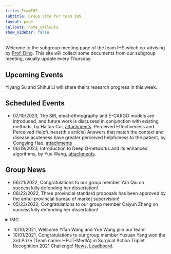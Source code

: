 ```yaml
---
title: TeamIHS
subtitle: Group site for team IHS
layout: page
callouts: home_callouts
show_sidebar: false
---
```


<!-- enable the latex in the markdown -->
<head>
  <script src="https://cdn.mathjax.org/mathjax/latest/MathJax.js?config=TeX-AMS-MML_HTMLorMML" type="text/javascript"></script>
  <script type="text/x-mathjax-config">
  MathJax.Hub.Config({
  tex2jax: {
  skipTags: ['script', 'noscript', 'style', 'textarea', 'pre'],
  inlineMath: [['$','$']]
  }
  });
  </script>
</head>
<!-- end of the addtional script -->

Welcome to the subgroup meeting page of the team IHS which co-advising by [Prof. Ding](http://faculty.hfut.edu.cn/~uUFn2m/zh_CN/index.htm). This site will collect some documents from our subgroup meeting, usually update every Thursday.

## Upcoming Events

Yiyang Su and Shihui Li will share theirs research progress in this week.

## Scheduled Events

<!-- - Date, Title, Source. -->
- 07/10/2023, The SlR, meat-ethnography and E-CARGO models are introduced, and future work is discussed in conjunction with existing methods, by Haitao Cui, [attachments](assets/slides/2023-07-10-E-CARGO-model-and-future-work-discussion.pdf). Perceived Effectiveness and Perceived Helpfulness(this article) Answers that match the context and disease acuteness have greater perceived helpfulness to the patient, by Congying Hao, [attachments](assets/slides/2023-07-10-A-Content-Context-Congruence-Perspective-Information-gap.pdf)
- 06/19/2023, Introduction to Deep Q-networks and its enhanced algorithms, by Yue Wang, [attachments](assets/slides/2023-06-19-DQN-Algorithm.pdf).

## Group News

- 06/21/2022, Congratulations to our group member Yan Qiu on successfully defending her dissertation!
- 06/22/2022, Three provincial standard proposals has been approved by the anhui provincial bureau of market supervision!
- 05/23/2022, Congratulations to our group member Caiyun Zhang on successfully defending her dissertation!

<details>
  <summary>IMG</summary>
  <img src="img/meet_in_june_1st.jpeg" />
</details>

- 10/10/2021, Welcome Yifan Wang and Yue Wang join our team!
- 10/01/2021, Congratulations to our group member Yuxuan Yang won the 3rd Prize (Team name: HFUT-MedIA) in Surgical Action Triplet Recognition 2021 Challenge! [News](https://cholectriplet2021.grand-challenge.org/), [Leadboard](https://cholectriplet2021.grand-challenge.org/results/).

